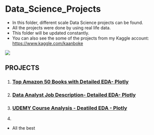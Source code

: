 # Data_Science_Projects

- In this folder, different scale Data Science projects can be found.
- All the projects were done by using real life data.
- This folder will be updated constantly.
- You can also see the some of the projects from my Kaggle account: https://www.kaggle.com/kaanboke


![](https://assets-global.website-files.com/5deb974b5176872b2c106aba/5e3c3add630a1585791ff8a9_4dda7c5dc3564bce88dfa5114c53a774.png)

## PROJECTS


1. ### [Top Amazon 50 Books with Detailed EDA- Plotly](https://nbviewer.org/github/kb1907/Data_Science_Projects/blob/main/Projects/Amazon_Top50_Books/top-50-books-with-detailed-eda.ipynb)
2.  ### [Data Analyst Job Description- Detailed EDA- Plotly](https://nbviewer.org/github/kb1907/Data_Science_Projects/blob/main/Projects/Data_Analyst_Job/beginner-friendly-detailed-eda.ipynb)
3. ### [UDEMY Course Analysis - Deatiled EDA - Plotly](https://nbviewer.org/github/kb1907/Data_Science_Projects/blob/main/Projects/Detailed_EDA_on_UDEMY_Courses/plotly-beginner-friendly-udemy.ipynb)
4. 
- All the best
